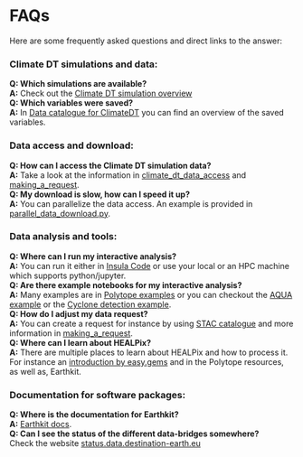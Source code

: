# FAQs
Here are some frequently asked questions and direct links to the answer:

### Climate DT simulations and data:  
**Q: Which simulations are available?**   
**A:** Check out the [Climate DT simulation overview](https://destine.ecmwf.int/climate-change-adaptation-digital-twin-climate-dt/)   
**Q: Which variables were saved?**    
**A:** In [Data catalogue for ClimateDT](https://confluence.ecmwf.int/display/DDCZ/Climate+DT+Phase+1+data+catalogue#ClimateDTPhase1datacatalogue-Outputparameters) you can find an overview of the saved variables.

### Data access and download:
**Q: How can I access the Climate DT simulation data?**    
**A:** Take a look at the information in [climate_dt_data_access](climate_dt_data_access.md) and [making_a_request](./making_a_request.md).  
**Q: My download is slow, how can I speed it up?**   
**A:** You can parallelize the data access. An example is provided in [parallel_data_download.py](../example_tools/parallel_data_download.py).

### Data analysis and tools:
**Q: Where can I run my interactive analysis?**   
**A:** You can run it either in [Insula Code](https://platform.destine.eu/services/service/insula-code/) or use your local or an HPC machine which supports python/jupyter.   
**Q: Are there example notebooks for my interactive analysis?**  
**A:** Many examples are in [Polytope examples](https://github.com/destination-earth-digital-twins/polytope-examples/tree/main/climate-dt) or you can checkout the [AQUA example](../example_aqua/) or the [Cyclone detection example](../example_tropical_cyclone/).   
**Q: How do I adjust my data request?**    
**A:** You can create a request for instance by using [STAC catalogue](https://qubed.lumi.apps.dte.destination-earth.eu/) and more information in [making_a_request](making_a_request.md).   
**Q: Where can I learn about HEALPix?**     
**A:** There are multiple places to learn about HEALPix and how to process it. For instance an [introduction by easy.gems](https://easy.gems.dkrz.de/Processing/healpix/index.html) and in the Polytope resources, as well as, Earthkit.

### Documentation for software packages:
**Q: Where is the documentation for Earthkit?**   
**A:** [Earthkit docs](https://earthkit.readthedocs.io/en/latest/).   
**Q: Can I see the status of the different data-bridges somewhere?**    
Check the website [status.data.destination-earth.eu](https://status.data.destination-earth.eu/LUMI)